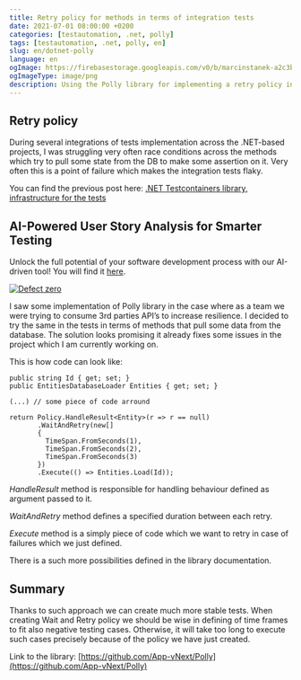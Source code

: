 ```yaml
---
title: Retry policy for methods in terms of integration tests
date: 2021-07-01 08:00:00 +0200
categories: [testautomation, .net, polly]
tags: [testautomation, .net, polly, en]
slug: en/dotnet-polly
language: en
ogImage: https://firebasestorage.googleapis.com/v0/b/marcinstanek-a2c3b.appspot.com/o/2021-07-01-retry-policy-in-test-methods%2FRetry%20policy%20for%20methods%20in%20terms%20of%20integration%20tests.png?alt=media&token=e5a5db4b-7f5b-4ffb-94fa-9d22751f79f6
ogImageType: image/png
description: Using the Polly library for implementing a retry policy in integration tests within .NET projects to address race conditions and enhance test stability. The author provides an example of applying the retry logic to database interaction methods and highlights the importance of careful time frame definition for optimal test execution.
---
```


## Retry policy

During several integrations of tests implementation across the .NET-based projects, I was struggling very often race conditions across the methods which try to pull some state from the DB to make some assertion on it. Very often this is a point of failure which makes the integration tests flaky.

You can find the previous post here: [.NET Testcontainers library, infrastructure for the tests
](/2021-04-14-testcontainers/2021-04-14-testcontainers_en/)

## AI-Powered User Story Analysis for Smarter Testing

Unlock the full potential of your software development process with our AI-driven tool! You will find it [here](https://defectzero.com/).

[![Defect zero](https://firebasestorage.googleapis.com/v0/b/marcinstanek-a2c3b.appspot.com/o/defect%20zero%2Fdefect-zero-min.png?alt=media&token=6ca28446-47df-4391-a5a7-a5d8ca7bd0e5)](https://defectzero.com/)

 I saw some implementation of Polly library in the case where as a team we were trying to consume 3rd parties API’s to increase resilience. I decided to try the same in the tests in terms of methods that pull some data from the database. The solution looks promising it already fixes some issues in the project which I am currently working on.
 
This is how code can look like:

```
public string Id { get; set; }
public EntitiesDatabaseLoader Entities { get; set; }

(...) // some piece of code arround

return Policy.HandleResult<Entity>(r => r == null)
       .WaitAndRetry(new[]
       {
         TimeSpan.FromSeconds(1),
         TimeSpan.FromSeconds(2),
         TimeSpan.FromSeconds(3)
       })
       .Execute(() => Entities.Load(Id));
```

_HandleResult_ method is responsible for handling behaviour defined as argument passed to it.

_WaitAndRetry_ method defines a specified duration between each retry. 

_Execute_ method is a simply piece of code which we want to retry in case of failures which we just defined.

There is a such more possibilities defined in the library documentation.

## Summary

Thanks to such approach we can create much more stable tests. When creating Wait and Retry policy we should be wise in defining of time frames to fit also negative testing cases. Otherwise, it will take too long to execute such cases precisely because of the policy we have just created.

Link to the library: [https://github.com/App-vNext/Polly](https://github.com/App-vNext/Polly) 
